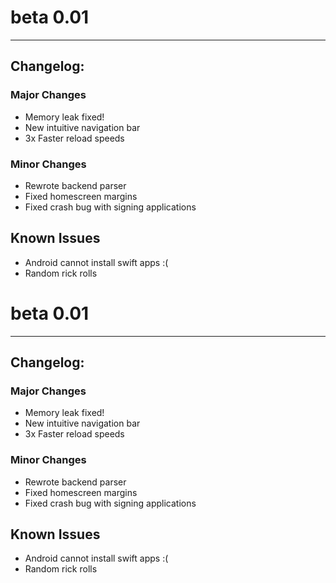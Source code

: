 # beta 0.01
---
## Changelog:

### Major Changes
- Memory leak fixed!
- New intuitive navigation bar
- 3x Faster reload speeds

### Minor Changes
- Rewrote backend parser
- Fixed homescreen margins
- Fixed crash bug with signing applications

## Known Issues
- Android cannot install swift apps :(
- Random rick rolls

# beta 0.01
---
## Changelog:

### Major Changes
- Memory leak fixed!
- New intuitive navigation bar
- 3x Faster reload speeds

### Minor Changes
- Rewrote backend parser
- Fixed homescreen margins
- Fixed crash bug with signing applications

## Known Issues
- Android cannot install swift apps :(
- Random rick rolls